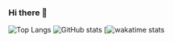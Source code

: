 ### Hi there 👋

<!--
**VitorHugoOli/VitorHugoOli** is a ✨ _special_ ✨ repository because its `README.md` (this file) appears on your GitHub profile.


Here are some ideas to get you started:

- 🔭 I’m currently working on ...
- 🌱 I’m currently learning ...
- 👯 I’m looking to collaborate on ...
- 🤔 I’m looking for help with ...
- 💬 Ask me about ...
- 📫 How to reach me: ...
- 😄 Pronouns: ...
- ⚡ Fun fact: ...
-->


![Top Langs](https://github-readme-stats.vercel.app/api/top-langs/?username=vitorhugooli&theme=tokyonight)
![GitHub stats](https://github-readme-stats.vercel.app/api?username=vitorhugooli&show_icons=true&theme=tokyonight&count_private=true&include_all_commits=true)
[![wakatime stats](https://github-readme-stats.vercel.app/api/wakatime?username=vitorhugooli)
